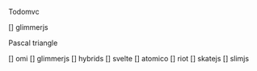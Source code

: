 Todomvc

[] glimmerjs

Pascal triangle

[] omi
[] glimmerjs
[] hybrids
[] svelte
[] atomico
[] riot
[] skatejs
[] slimjs
